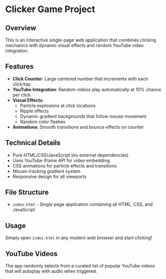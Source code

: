 # Clicker Game Project

## Overview
This is an interactive single-page web application that combines clicking mechanics with dynamic visual effects and random YouTube video integration.

## Features
- **Click Counter**: Large centered number that increments with each click/tap
- **YouTube Integration**: Random videos play automatically at 10% chance per click
- **Visual Effects**: 
  - Particle explosions at click locations
  - Ripple effects
  - Dynamic gradient backgrounds that follow mouse movement
  - Random color flashes
- **Animations**: Smooth transitions and bounce effects on counter

## Technical Details
- Pure HTML/CSS/JavaScript (no external dependencies)
- Uses YouTube iframe API for video embedding
- CSS animations for particle effects and transitions
- Mouse-tracking gradient system
- Responsive design for all viewports

## File Structure
- `index.html` - Single page application containing all HTML, CSS, and JavaScript

## Usage
Simply open `index.html` in any modern web browser and start clicking!

## YouTube Videos
The app randomly selects from a curated list of popular YouTube videos that will autoplay with audio when triggered.